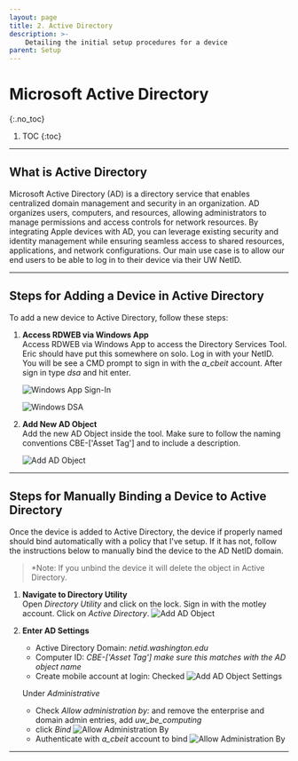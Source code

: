 ```yaml
---
layout: page
title: 2. Active Directory
description: >-
    Detailing the initial setup procedures for a device
parent: Setup
---
```


# Microsoft Active Directory
{:.no_toc}

1. TOC
{:toc}

---

## What is Active Directory

Microsoft Active Directory (AD) is a directory service that enables centralized domain management and security in an organization. AD organizes users, computers, and resources, allowing administrators to manage permissions and access controls for network resources. By integrating Apple devices with AD, you can leverage existing security and identity management while ensuring seamless access to shared resources, applications, and network configurations. Our main use case is to allow our end users to be able to log in to their device via their UW NetID.

---

## Steps for Adding a Device in Active Directory

To add a new device to Active Directory, follow these steps:

1. **Access RDWEB via Windows App**  
    Access RDWEB via Windows App to access the Directory Services Tool. Eric should have put this somewhere on solo. Log in with your NetID. You will be see a CMD prompt to sign in with the *a_cbeit* account. After sign in type *dsa* and hit enter.

    ![Windows App Sign-In](../assets/images/ad/ad1.png)

    ![Windows DSA](../assets/images/ad/ad2.png)

2. **Add New AD Object**  
    Add the new AD Object inside the tool. Make sure to follow the naming conventions CBE-['Asset Tag'] and to include a description.

    ![Add AD Object](../assets/images/ad/ad3.png)

---

## Steps for Manually Binding a Device to Active Directory

Once the device is added to Active Directory, the device if properly named should bind automatically with a policy that I've setup. If it has not, follow the instructions below to manually bind the device to the AD NetID domain.

> *Note: If you unbind the device it will delete the object in Active Directory.

1. **Navigate to Directory Utility**  
    Open *Directory Utility* and click on the lock. Sign in with the motley account. Click on *Active Directory*.
    ![Add AD Object](../assets/images/ad/ad4.png)

2. **Enter AD Settings**  
    * Active Directory Domain: *netid.washington.edu*
    * Computer ID: *CBE-['Asset Tag'] make sure this matches with the AD object name* 
    * Create mobile account at login: Checked
    ![Add AD Object Settings](../assets/images/ad/ad5.png)

    Under *Administrative*
    * Check *Allow administration by:* and remove the enterprise and domain admin entries, add *uw_be_computing*
    * click *Bind*
    ![Allow Administration By](../assets/images/ad/ad6.png)
    * Authenticate with *a_cbeit* account to bind
    ![Allow Administration By](../assets/images/ad/ad7.png)

---

